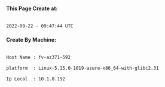 
   
#### This Page Create at:

```bash

2022-09-22 - 09:47:44 UTC

```

#### Create By Machine:

```bash

Host Name : fv-az371-592

platform  : Linux-5.15.0-1019-azure-x86_64-with-glibc2.31

Ip Local  : 10.1.0.192

```

